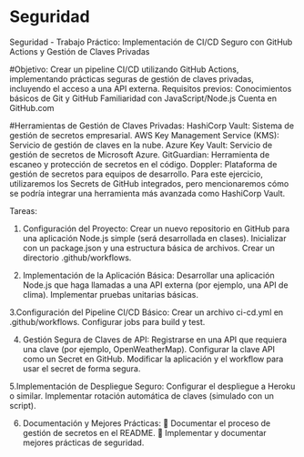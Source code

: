 # Seguridad
Seguridad - Trabajo Práctico: Implementación de CI/CD Seguro con GitHub Actions y
Gestión de Claves Privadas

#Objetivo:
Crear un pipeline CI/CD utilizando GitHub Actions, implementando prácticas seguras de gestión
de claves privadas, incluyendo el acceso a una API externa.
Requisitos previos:
Conocimientos básicos de Git y GitHub
Familiaridad con JavaScript/Node.js
Cuenta en GitHub.com


#Herramientas de Gestión de Claves Privadas:
HashiCorp Vault: Sistema de gestión de secretos empresarial.
AWS Key Management Service (KMS): Servicio de gestión de claves en la nube.
Azure Key Vault: Servicio de gestión de secretos de Microsoft Azure.
GitGuardian: Herramienta de escaneo y protección de secretos en el código.
Doppler: Plataforma de gestión de secretos para equipos de desarrollo.
Para este ejercicio, utilizaremos los Secrets de GitHub integrados, pero mencionaremos cómo se
podría integrar una herramienta más avanzada como HashiCorp Vault.


Tareas:
1. Configuración del Proyecto:
Crear un nuevo repositorio en GitHub para una aplicación Node.js simple (será desarrollada
en clases).
Inicializar con un package.json y una estructura básica de archivos.
Crear un directorio .github/workflows.

2. Implementación de la Aplicación Básica:
Desarrollar una aplicación Node.js que haga llamadas a una API externa (por ejemplo, una
API de clima).
Implementar pruebas unitarias básicas.

3.Configuración del Pipeline CI/CD Básico:
Crear un archivo ci-cd.yml en .github/workflows.
Configurar jobs para build y test.

4. Gestión Segura de Claves de API:
Registrarse en una API que requiera una clave (por ejemplo, OpenWeatherMap).
Configurar la clave API como un Secret en GitHub.
Modificar la aplicación y el workflow para usar el secret de forma segura.

5.Implementación de Despliegue Seguro:
Configurar el despliegue a Heroku o similar.
Implementar rotación automática de claves (simulado con un script).

6. Documentación y Mejores Prácticas:
 Documentar el proceso de gestión de secretos en el README.
 Implementar y documentar mejores prácticas de seguridad.
